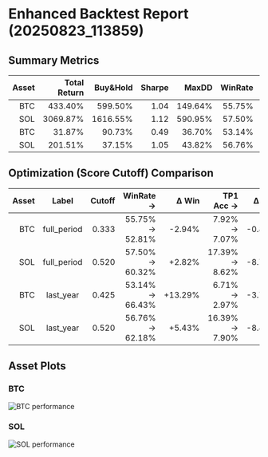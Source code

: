 # Enhanced Backtest Report (20250823_113859)

## Summary Metrics

| Asset | Total Return | Buy&Hold | Sharpe | MaxDD | WinRate | Trades | TP1 Acc | TP2 Acc | SL Hit |
|------:|------------:|--------:|------:|-----:|-------:|------:|--------:|--------:|-------:|
| BTC | 433.40% | 599.50% | 1.04 | 149.64% | 55.75% | 452 | 7.92% | 2.93% | 18.77% |
| SOL | 3069.87% | 1616.55% | 1.12 | 590.95% | 57.50% | 593 | 17.39% | 10.02% | 21.01% |
| BTC | 31.87% | 90.73% | 0.49 | 36.70% | 53.14% | 175 | 6.71% | 2.19% | 18.35% |
| SOL | 201.51% | 37.15% | 1.05 | 43.82% | 56.76% | 222 | 16.39% | 8.49% | 21.22% |

## Optimization (Score Cutoff) Comparison

| Asset | Label | Cutoff | WinRate → | Δ Win | TP1 Acc → | Δ TP1 | Sharpe → | Δ Sharpe | Total Ret → | Δ Ret |
|------:|:-----:|------:|---------:|------:|----------:|------:|---------:|---------:|-------------:|------:|
| BTC | full_period | 0.333 | 55.75% → 52.81% | -2.94% | 7.92% → 7.07% | -0.85% | 1.04 → 0.82 | -0.22 | 433.40% → 244.92% | -188.48% |
| SOL | full_period | 0.520 | 57.50% → 60.32% | +2.82% | 17.39% → 8.62% | -8.76% | 1.12 → 1.03 | -0.09 | 3069.87% → 1043.92% | -2025.95% |
| BTC | last_year | 0.425 | 53.14% → 66.43% | +13.29% | 6.71% → 2.97% | -3.74% | 0.49 → 0.78 | +0.28 | 31.87% → 31.89% | +0.01% |
| SOL | last_year | 0.520 | 56.76% → 62.18% | +5.43% | 16.39% → 7.90% | -8.49% | 1.05 → 1.20 | +0.15 | 201.51% → 129.47% | -72.04% |

## Asset Plots

### BTC

![BTC performance](BTC/BTC_performance.png)

### SOL

![SOL performance](SOL/SOL_performance.png)

